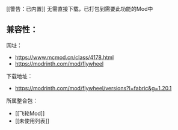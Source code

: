 [[警告：已内置]] 无需直接下载，已打包到需要此功能的Mod中

兼容性：
- 

网址：
- https://www.mcmod.cn/class/4178.html
- https://modrinth.com/mod/flywheel

下载地址：
- https://modrinth.com/mod/flywheel/versions?l=fabric&g=1.20.1

所属整合包：
- [[飞轮Mod]]
- [[未使用列表]]